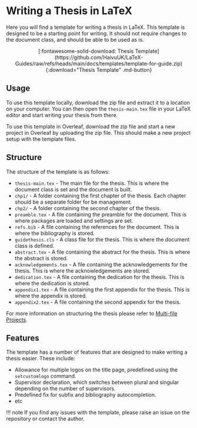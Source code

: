 # Writing a Thesis in LaTeX

Here you will find a template for writing a thesis in LaTeX. This template is designed to be a starting point for
writing. It should not require changes to the document class, and should be able to be used as is.

<center>
[:fontawesome-solid-download: Thesis Template](https://github.com/HaivuUK/LaTeX-Guides/raw/refs/heads/main/docs/templates/template-for-guide.zip){:download="Thesis Template" .md-button}
</center>

## Usage

To use this template locally, download the zip file and extract it to a location on your computer. You can then open the
`thesis-main.tex` file in your LaTeX editor and start writing your thesis from there.

To use this template in Overleaf, download the zip file and start a new project in Overleaf by uploading the zip file.
This should make a new project setup with the template files.

## Structure

The structure of the template is as follows:

- `thesis-main.tex` - The main file for the thesis. This is where the document class is set and the document is built.
- `chp1/` - A folder containing the first chapter of the thesis. Each chapter should be a separate folder for be management.
- `chp2/` - A folder containing the second chapter of the thesis.
- `preamble.tex` - A file containing the preamble for the document. This is where packages are loaded and settings are set.
- `refs.bib` - A file containing the references for the document. This is where the bibliography is stored.
- `guidethesis.cls` - A class file for the thesis. This is where the document class is defined.
- `abstract.tex` - A file containing the abstract for the thesis. This is where the abstract is stored.
- `acknowledgements.tex` - A file containing the acknowledgements for the thesis. This is where the acknowledgements are stored.
- `dedication.tex` - A file containing the dedication for the thesis. This is where the dedication is stored.
- `appendix1.tex` - A file containing the first appendix for the thesis. This is where the appendix is stored.
- `appendix2.tex` - A file containing the second appendix for the thesis.

For more information on structuring the thesis please refer to [Multi-file Projects](multifile-docs.md).

## Features

The template has a number of features that are designed to make writing a thesis easier. These include:

- Allowance for multiple logos on the title page, predefined using the `setcustomlogo` command.
- Supervisor declaration, which switches between plural and singular depending on the number of supervisors.
- Predefined fix for subfix and bibliography autocompletion.
- etc

!!! note
    If you find any issues with the template, please raise an issue on the repository or contact the author.